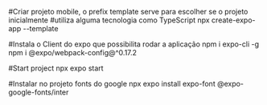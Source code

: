 #Criar projeto mobile, o prefix template serve para escolher se o projeto inicialmente
#utiliza alguma tecnologia como TypeScript
npx create-expo-app --template

#Instala o Client do expo que possibilita rodar a aplicação
npm i expo-cli -g
npm i @expo/webpack-config@^0.17.2

#Start project
npx expo start

#Instalar no projeto fonts do google
npx expo install expo-font @expo-google-fonts/inter